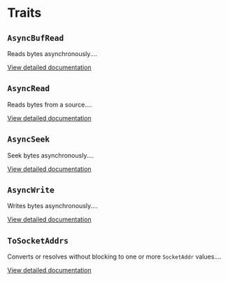 # Traits

## `AsyncBufRead`

Reads bytes asynchronously....

[View detailed documentation](trait_asyncbufread.md)

## `AsyncRead`

Reads bytes from a source....

[View detailed documentation](trait_asyncread.md)

## `AsyncSeek`

Seek bytes asynchronously....

[View detailed documentation](trait_asyncseek.md)

## `AsyncWrite`

Writes bytes asynchronously....

[View detailed documentation](trait_asyncwrite.md)

## `ToSocketAddrs`

Converts or resolves without blocking to one or more `SocketAddr` values....

[View detailed documentation](trait_tosocketaddrs.md)


